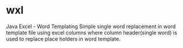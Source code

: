 # wxl
Java Excel - Word Templating
Simple single word replacement in word template file using excel columns where 
column header(single word) is used to replace place holders in word template.
